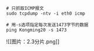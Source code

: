 ```
# 只抓取ICMP报文
sudo tcpdump -ntv -i eth0 icmp

# 用-s选项指定每次发送1473字节的数据
ping Kongming20 -s 1473
```
![[图片：2.3分片.png]]

